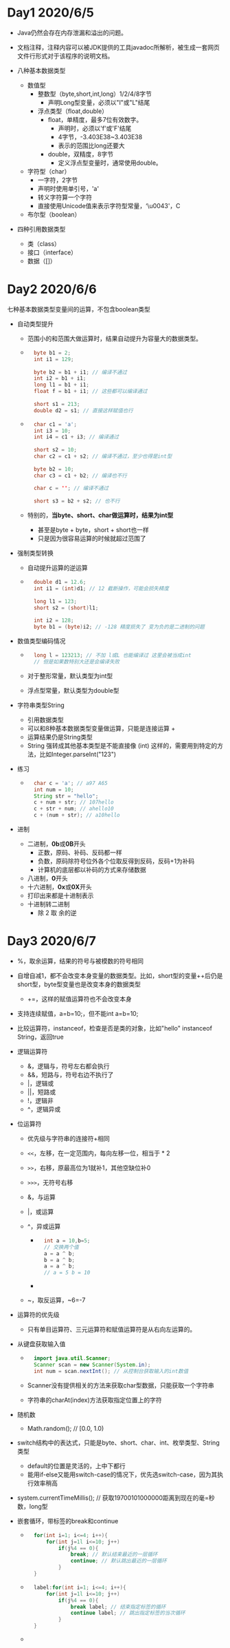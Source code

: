 # Day1		2020/6/5

+ Java仍然会存在内存泄漏和溢出的问题。
+ 文档注释，注释内容可以被JDK提供的工具javadoc所解析，被生成一套网页文件行形式对于该程序的说明文档。

+ 八种基本数据类型
    + 数值型
        + 整数型（byte,short,int,long）1/2/4/8字节
            + 声明Long型变量，必须以"l"或"L"结尾
        + 浮点类型（float,double）
            + float，单精度，最多7位有效数字。
                + 声明时，必须以'f'或'F'结尾
                + 4字节，-3.403E38~3.403E38
                + 表示的范围比long还要大
            + double，双精度，8字节
                + 定义浮点型变量时，通常使用double。
    + 字符型（char）
        + 一字符，2字节
        + 声明时使用单引号，'a'
        + 转义字符算一个字符
        + 直接使用Unicode值来表示字符型常量，‘\u0043'，C
    + 布尔型（boolean）
+ 四种引用数据类型
    + 类（class）
    + 接口（interface）
    + 数据（[]）



# Day2		2020/6/6

七种基本数据类型变量间的运算，不包含boolean类型

+ 自动类型提升

    + 范围小的和范围大做运算时，结果自动提升为容量大的数据类型。

    + ```java
        byte b1 = 2;
        int i1 = 129;
        
        byte b2 = b1 + i1; // 编译不通过
        int i2 = b1 + i1; 
        long l1 = b1 + i1;
        float f = b1 + i1; // 这些都可以编译通过
        
        short s1 = 213;
        double d2 = s1; // 直接这样赋值也行
        ```

    + ```java
        char c1 = 'a';
        int i3 = 10;
        int i4 = c1 + i3; // 编译通过
        
        short s2 = 10;
        char c2 = c1 + s2; // 编译不通过，至少也得是int型
        
        byte b2 = 10;
        char c3 = c1 + b2; // 编译也不行
        
        char c = ''; // 编译不通过
        
        short s3 = b2 + s2; // 也不行
        ```

    + 特别的，**当byte、short、char做运算时，结果为int型**

        + 甚至是byte + byte，short + short也一样
        + 只是因为很容易运算的时候就超过范围了

+ 强制类型转换

    + 自动提升运算的逆运算

    + ```java
        double d1 = 12.6;
        int i1 = (int)d1; // 12 截断操作，可能会损失精度
        
        long l1 = 123;
        short s2 = (short)l1;
        
        int i2 = 128;
        byte b1 = (byte)i2; // -128 精度损失了 变为负的是二进制的问题
        ```

+ 数值类型编码情况

    + ```java
        long l = 123213; // 不加 l或L 也能编译过 这里会被当成int
        // 但是如果数特别大还是会编译失败
        ```

    + 对于整形常量，默认类型为int型

    + 浮点型常量，默认类型为double型

+ 字符串类型String

    + 引用数据类型
    + 可以和8种基本数据类型变量做运算，只能是连接运算 +
    + 运算结果仍是String类型
    + String 强转成其他基本类型是不能直接像 (int) 这样的，需要用到特定的方法，比如Integer.parseInt("123")

+ 练习

    + ```java
        char c = 'a'; // a97 A65
        int num = 10;
        String str = "hello";
        c + num + str; // 107hello
        c + str + num; // ahello10
        c + (num + str); // a10hello
        ```

+ 进制

    + 二进制，**0b**或**0B**开头
        + 正数，原码、补码、反码都一样
        + 负数，原码除符号位外各个位取反得到反码，反码+1为补码
        + 计算机的底层都以补码的方式来存储数据
    + 八进制，**0**开头
    + 十六进制，**0x**或**0X**开头
    + 打印出来都是十进制表示
    + 十进制转二进制
        + 除 2 取 余的逆



# Day3		2020/6/7

+ %，取余运算，结果的符号与被模数的符号相同

+ 自增自减1，都不会改变本身变量的数据类型。比如，short型的变量++后仍是short型，byte型变量也是改变本身的数据类型

    + +=，这样的赋值运算符也不会改变本身

+ 支持连续赋值，a=b=10;，但不能int a=b=10;

+ 比较运算符，instanceof，检查是否是类的对象，比如"hello" instanceof String，返回true 

+ 逻辑运算符

    + &，逻辑与，符号左右都会执行
    + &&，短路与，符号右边不执行了
    + |，逻辑或
    + ||，短路或
    + !，逻辑非
    + ^，逻辑异或

+ 位运算符

    + 优先级与字符串的连接符+相同

    + `<<`，左移，在一定范围内，每向左移一位，相当于 * 2

    + `>>`，右移，原最高位为1就补1，其他空缺位补0

    + `>>>`，无符号右移

    + &，与运算

    + |，或运算

    + ^，异或运算

        + ```java
            int a = 10,b=5;
            // 交换两个值
            a = a ^ b;
            b = a ^ b;
            a = a ^ b;
            // a = 5 b = 10
            ```

        + 

    + ~，取反运算，~6=-7

+ 运算符的优先级

    + 只有单目运算符、三元运算符和赋值运算符是从右向左运算的。

+ 从键盘获取输入值

    + ```java
        import java.util.Scanner;
        Scanner scan = new Scanner(System.in);
        int num = scan.nextInt(); // 从控制台获取输入的int数值
        ```

    + Scanner没有提供相关的方法来获取char型数据，只能获取一个字符串

    + 字符串的charAt(index)方法获取指定位置上的字符

+ 随机数

    + Math.random(); // [0.0, 1.0)

+ switch结构中的表达式，只能是byte、short、char、int、枚举类型、String类型

    + default的位置是灵活的，上中下都行
    + 能用if-else又能用switch-case的情况下，优先选switch-case，因为其执行效率稍高

+ system.currentTimeMillis(); // 获取19700101000000距离到现在的毫=秒数，long型

+ 嵌套循环，带标签的break和continue

    + ```java
        for(int i=1; i<=4; i++){
            for(int j=1l i<=10; j++)
                if(j%4 == 0){
                    break; // 默认结束最近的一层循环
                    continue; // 默认跳出最近的一层循环
                }
        }
        ```

    + ```java
        label:for(int i=1; i<=4; i++){
            for(int j=1l i<=10; j++)
                if(j%4 == 0){
                    break label; // 结束指定标签的循环
                    continue label; // 跳出指定标签的当次循环
                }
        }
        ```

    + 

 